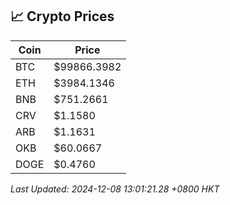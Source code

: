 ## 📈 Crypto Prices

| Coin | Price |
| ---- | ----- |
| BTC | $99866.3982 |
| ETH | $3984.1346 |
| BNB | $751.2661 |
| CRV | $1.1580 |
| ARB | $1.1631 |
| OKB | $60.0667 |
| DOGE | $0.4760 |

_Last Updated: 2024-12-08 13:01:21.28 +0800 HKT_
